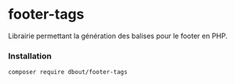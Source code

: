 # footer-tags
Librairie permettant la génération des balises pour le footer en PHP.

### Installation 

```
composer require dbout/footer-tags
```